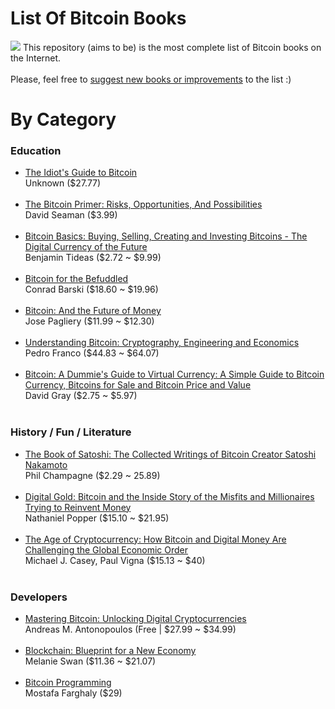 # List Of Bitcoin Books
![](http://i.imgur.com/XVlho01.jpg)
This repository (aims to be) is the most complete list of Bitcoin books on the Internet. <br/><br/>Please, feel free to [suggest new books or improvements](https://github.com/paladini/ListOfBitcoinBooks/issues/new) to the list :)

# By Category

### Education
- [The Idiot's Guide to Bitcoin](http://idiotsguidetobitcoin.com/)<br/>Unknown ($27.77)</br><br/>
- [The Bitcoin Primer: Risks, Opportunities, And Possibilities](http://www.amazon.com/The-Bitcoin-Primer-Opportunities-Possibilities-ebook/dp/B00GZD68FC/)<br/>David Seaman ($3.99)<br/><br/>
- [Bitcoin Basics: Buying, Selling, Creating and Investing Bitcoins - The Digital Currency of the Future](http://www.amazon.com/Bitcoin-Basics-Creating-Investing-Bitcoins/dp/1508478945/ref=sr_1_5?ie=UTF8&qid=1434082770&sr=8-5&keywords=bitcoin)<br/>Benjamin Tideas ($2.72 ~ $9.99)<br/><br/>
- [Bitcoin for the Befuddled](http://www.amazon.com/Bitcoin-Befuddled-Conrad-Barski/dp/1593275730/ref=sr_1_7?s=books&ie=UTF8&qid=1434082792&sr=1-7&keywords=bitcoin)<br/>Conrad Barski ($18.60 ~ $19.96)<br/><br/>
- [Bitcoin: And the Future of Money](http://www.amazon.com/Bitcoin-Future-Money-Jose-Pagliery/dp/1629370363/ref=sr_1_8?s=books&ie=UTF8&qid=1434082792&sr=1-8&keywords=bitcoin)<br/>Jose Pagliery ($11.99 ~ $12.30)<br/><br/>
- [Understanding Bitcoin: Cryptography, Engineering and Economics](http://www.amazon.com/Understanding-Bitcoin-Cryptography-Engineering-Economics/dp/1119019168/ref=sr_1_9?s=books&ie=UTF8&qid=1434082792&sr=1-9&keywords=bitcoin)<br/>Pedro Franco ($44.83 ~ $64.07)<br/><br/>
- [Bitcoin: A Dummie's Guide to Virtual Currency: A Simple Guide to Bitcoin Currency, Bitcoins for Sale and Bitcoin Price and Value](http://www.amazon.com/Bitcoin-Dummies-Virtual-Currency-Bitcoins/dp/1508591253/ref=sr_1_11?s=books&ie=UTF8&qid=1434082792&sr=1-11&keywords=bitcoin)<br/>David Gray ($2.75 ~ $5.97)<br/><br/>

### History / Fun / Literature
- [The Book of Satoshi: The Collected Writings of Bitcoin Creator Satoshi Nakamoto](http://www.bookofsatoshi.com/) <br/>Phil Champagne ($2.29 ~ 25.89)<br/><br/>
- [Digital Gold: Bitcoin and the Inside Story of the Misfits and Millionaires Trying to Reinvent Money](http://www.amazon.com/Digital-Gold-Bitcoin-Millionaires-Reinvent/dp/0062362496)<br/>Nathaniel Popper ($15.10 ~ $21.95)<br/><br/>
- [The Age of Cryptocurrency: How Bitcoin and Digital Money Are Challenging the Global Economic Order](http://theageofcryptocurrency.com/)<br/>Michael J. Casey, Paul Vigna ($15.13 ~ $40)<br/><br/>

### Developers
- [Mastering Bitcoin: Unlocking Digital Cryptocurrencies](http://chimera.labs.oreilly.com/books/1234000001802/index.html)<br/>Andreas M. Antonopoulos (Free | $27.99 ~ $34.99)<br/><br/>
- [Blockchain: Blueprint for a New Economy](http://www.amazon.com/Blockchain-Blueprint-Economy-Melanie-Swan/dp/1491920491)<br/>Melanie Swan  ($11.36 ~ $21.07)<br/><br/>
- [Bitcoin Programming](http://www.amazon.com/Bitcoin-Programming-Mostafa-Farghaly/dp/1500176826/ref=sr_1_10?s=books&ie=UTF8&qid=1434082792&sr=1-10&keywords=bitcoin)<br/>Mostafa Farghaly ($29)<br/><br/>

